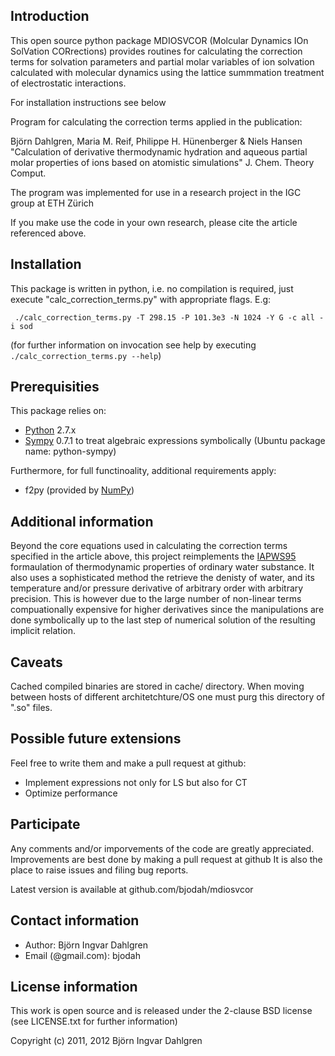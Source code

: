 ## Introduction
This open source python package MDIOSVCOR (Molcular Dynamics IOn SolVation CORrections) provides routines for calculating the correction terms for solvation parameters and partial molar variables of ion solvation calculated with molecular dynamics using the lattice summmation treatment of electrostatic interactions.

For installation instructions see below

Program for calculating the correction terms applied in the publication:

   Björn Dahlgren, Maria M. Reif, Philippe H. Hünenberger & Niels Hansen
   "Calculation of derivative thermodynamic hydration and aqueous partial
   molar properties of ions based on atomistic simulations"
   J. Chem. Theory Comput.

The program was implemented for use in a research project in the IGC group at ETH Zürich

If you make use the code in your own research, please cite the article referenced above.

## Installation
This package is written in python, i.e. no compilation is required, just execute "calc_correction_terms.py" with appropriate flags. E.g:

     ./calc_correction_terms.py -T 298.15 -P 101.3e3 -N 1024 -Y G -c all -i sod

(for further information on invocation see help by executing `./calc_correction_terms.py --help`)

## Prerequisities
This package relies on:

- [Python](http://python.org) 2.7.x
- [Sympy](http://sympy.org) 0.7.1 to treat algebraic expressions symbolically (Ubuntu package name: python-sympy)

Furthermore, for full functinoality, additional requirements apply:

- f2py (provided by [NumPy](http://numpy.scipy.org/))

## Additional information
Beyond the core equations used in calculating the correction terms specified in the article above,
this project reimplements the [IAPWS95](http://iapws.org) formaulation of thermodynamic properties
of ordinary water substance. It also uses a sophisticated method the retrieve the denisty of water,
and its temperature and/or pressure derivative of arbitrary order with arbitrary precision.
This is however due to the large number of non-linear terms compuationally expensive for higher
derivatives since the manipulations are done symbolically up to the last step of numerical solution
of the resulting implicit relation.

## Caveats
Cached compiled binaries are stored in cache/ directory. When moving between hosts of different architetchture/OS
one must purg this directory of ".so" files.

## Possible future extensions
Feel free to write them and make a pull request at github:
- Implement expressions not only for LS but also for CT
- Optimize performance

## Participate
Any comments and/or imporvements of the code are greatly appreciated.
Improvements are best done by making a pull request at github
It is also the place to raise issues and filing bug reports.

Latest version is available at github.com/bjodah/mdiosvcor


## Contact information
- Author: Björn Ingvar Dahlgren
- Email (@gmail.com): bjodah

## License information
This work is open source and is released under the 2-clause BSD license (see LICENSE.txt for further information)

Copyright (c) 2011, 2012 Björn Ingvar Dahlgren
